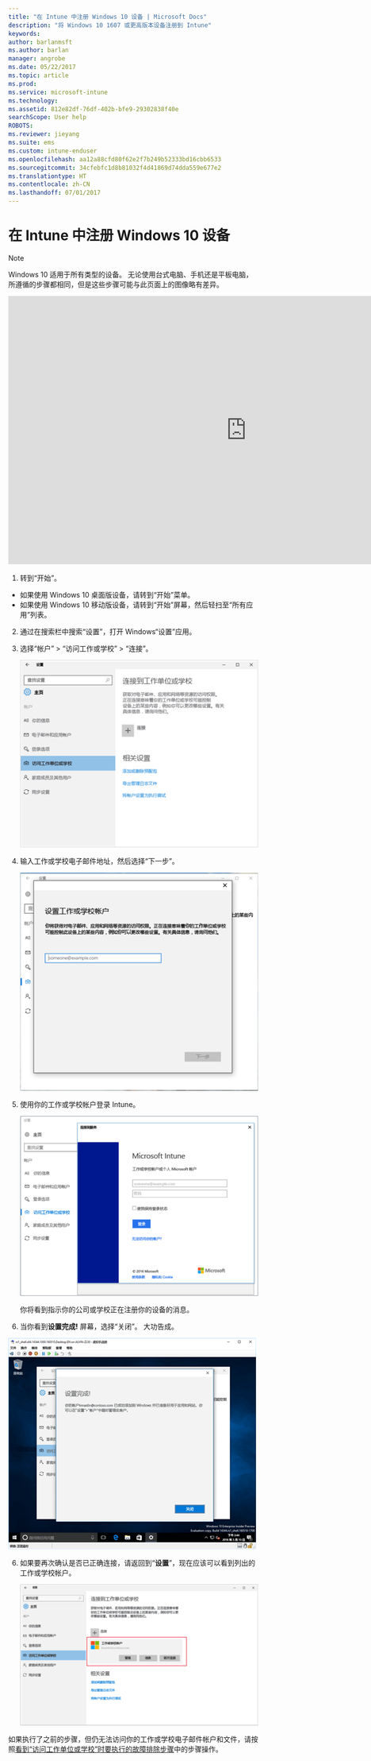 ```yaml
---
title: "在 Intune 中注册 Windows 10 设备 | Microsoft Docs"
description: "将 Windows 10 1607 或更高版本设备注册到 Intune"
keywords: 
author: barlanmsft
ms.author: barlan
manager: angrobe
ms.date: 05/22/2017
ms.topic: article
ms.prod: 
ms.service: microsoft-intune
ms.technology: 
ms.assetid: 812e82df-76df-402b-bfe9-29302838f40e
searchScope: User help
ROBOTS: 
ms.reviewer: jieyang
ms.suite: ems
ms.custom: intune-enduser
ms.openlocfilehash: aa12a88cfd80f62e2f7b249b52333bd16cbb6533
ms.sourcegitcommit: 34cfebfc1d8b81032f4d41869d74dda559e677e2
ms.translationtype: HT
ms.contentlocale: zh-CN
ms.lasthandoff: 07/01/2017
---
```

# <a name="enroll-your-windows-10-device-in-intune"></a>在 Intune 中注册 Windows 10 设备

> [!NOTE]
> Windows 10 适用于所有类型的设备。 无论使用台式电脑、手机还是平板电脑，所遵循的步骤都相同，但是这些步骤可能与此页面上的图像略有差异。

<iframe src="https://channel9.msdn.com/Series/IntuneEnrollment/Windows-Enrollment/player" width="960" height="540" allowFullScreen frameBorder="0"></iframe>

1. 转到“开始”。

  - 如果使用 Windows 10 桌面版设备，请转到“开始”菜单。
  - 如果使用 Windows 10 移动版设备，请转到“开始”屏幕，然后轻扫至“所有应用”列表。

2.  通过在搜索栏中搜索“设置”，打开 Windows“设置”应用。

3. 选择“帐户” > “访问工作或学校” > “连接”。

    ![选择“访问工作学校帐户”](./media/w10-enroll-rs1-connect-to-work-or-school.png)

3.  输入工作或学校电子邮件地址，然后选择“下一步”。

    ![输入你的工作或学校帐户](./media/w10-enroll-rs1-set-up-work-or-school-account.png)

4. 使用你的工作或学校帐户登录 Intune。

    ![添加工作或学校帐户](./media/w10-enroll-rs1-enter-your-credentials.png)

    你将看到指示你的公司或学校正在注册你的设备的消息。

5. 当你看到**设置完成!** 屏幕，选择“关闭”。 大功告成。

  ![在“设置完成！”上选择“关闭” 屏幕](./media/w10-enroll-rs1-youre-all-set.png)

6. 如果要再次确认是否已正确连接，请返回到“**设置**”，现在应该可以看到列出的工作或学校帐户。

    ![验证已正确设置了连接](./media/w10-enroll-rs1-validate-successful-enrollment.png)

如果执行了之前的步骤，但仍无法访问你的工作或学校电子邮件帐户和文件，请按照[看到“访问工作单位或学校”时要执行的故障排除步骤](troubleshoot-your-windows-10-device-windows.md#troubleshooting-steps-to-follow-if-you-see-access-work-or-school)中的步骤操作。

